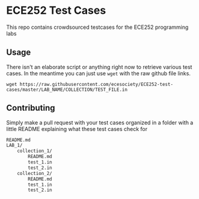 # ECE252 Test Cases

This repo contains crowdsourced testcases for the ECE252 programming labs

## Usage

There isn't an elaborate script or anything right now to retrieve various test cases. In the meantime you can just use `wget` with the raw github file links.

```console
wget https://raw.githubusercontent.com/ecesociety/ECE252-test-cases/master/LAB_NAME/COLLECTION/TEST_FILE.in
```

## Contributing

Simply make a pull request with your test cases organized in a folder with a little README explaining what these test cases check for

```txt
README.md
LAB_1/
    collection_1/
        README.md
        test_1.in
        test_2.in
    collection_2/
        README.md
        test_1.in
        test_2.in
```
